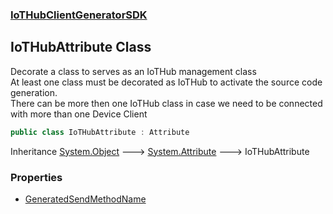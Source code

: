 ### [IoTHubClientGeneratorSDK](./IoTHubClientGeneratorSDK.md 'IoTHubClientGeneratorSDK')
## IoTHubAttribute Class
Decorate a class to serves as an IoTHub management class  
At least one class must be decorated as IoTHub to activate the source code generation.  
There can be more then one IoTHub class in case we need to be connected with more than one Device Client  
```csharp
public class IoTHubAttribute : Attribute
```
Inheritance [System.Object](https://docs.microsoft.com/en-us/dotnet/api/System.Object 'System.Object') &#129106; [System.Attribute](https://docs.microsoft.com/en-us/dotnet/api/System.Attribute 'System.Attribute') &#129106; IoTHubAttribute  
### Properties
- [GeneratedSendMethodName](./IoTHubClientGeneratorSDK-IoTHubAttribute-GeneratedSendMethodName.md 'IoTHubClientGeneratorSDK.IoTHubAttribute.GeneratedSendMethodName')
